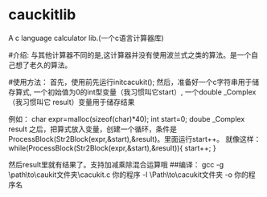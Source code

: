 # cauckitlib
A c language calculator lib.(一个c语言计算器库)

#介绍:
与其他计算器不同的是,这计算器并没有使用波兰式之类的算法。是一个自己想了老久的算法。






#使用方法：
 首先，使用前先运行initcacukit();
 然后，准备好一个c字符串用于储存算式,
 一个初始值为0的int型变量（我习惯叫它start）,
 一个double _Complex （我习惯叫它 result）变量用于储存结果
 
 例如：
   char expr=malloc(sizeof(char)*40);
   int start=0;
   doube _Complex result
之后，把算式放入变量，创建一个循环，条件是ProcessBlock(Str2Block(expr,&start),&result)。里面运行start++。
就像这样：
  while(ProcessBlock(Str2Block(expr,&start),&result)){
    start++;
  }

  然后result里就有结果了。支持加减乘除混合运算哦
  ##编译：
    gcc -g \path\to\caukit文件夹\cacukit.c  你的程序 -I \Path\to\cacukit文件夹 -o 你的程序名
  
